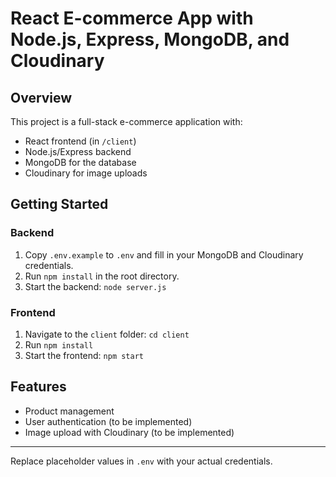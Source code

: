 # React E-commerce App with Node.js, Express, MongoDB, and Cloudinary

## Overview
This project is a full-stack e-commerce application with:
- React frontend (in `/client`)
- Node.js/Express backend
- MongoDB for the database
- Cloudinary for image uploads

## Getting Started

### Backend
1. Copy `.env.example` to `.env` and fill in your MongoDB and Cloudinary credentials.
2. Run `npm install` in the root directory.
3. Start the backend: `node server.js`

### Frontend
1. Navigate to the `client` folder: `cd client`
2. Run `npm install`
3. Start the frontend: `npm start`

## Features
- Product management
- User authentication (to be implemented)
- Image upload with Cloudinary (to be implemented)

---

Replace placeholder values in `.env` with your actual credentials.